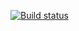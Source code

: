 [![Build status](https://ci.appveyor.com/api/projects/status/teheu83o0m8cciv1?svg=true)](https://ci.appveyor.com/project/DmitriyTka4enko/ajs-unit-test-02)